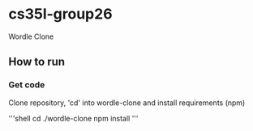 # cs35l-group26
 
Wordle Clone

## How to run

### Get code

Clone repository, 'cd' into wordle-clone and install requirements (npm)

'''shell
cd ./wordle-clone
npm install
'''